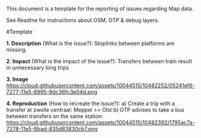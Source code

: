 This document is a template for the reporting of issues regarding Map data.

See Readme for instructions about OSM, OTP & debug layers.

#Template

**1. Description** (What is the issue?): 
Stoplinks between platforms are missing. 

**2. Impact** (What is the impact of the issue?):
Transfers between train result in unnecessary long trips

**3. Image**
https://cloud.githubusercontent.com/assets/10044515/10482252/05241ef6-7277-11e5-8995-9dc36fc3e04d.png

**4. Reproduction** (How to recreate the issue?):
a) Create a trip with a transfer at zwolle centraal: Meppel >> Olst
b) OTP advises to take a bus between transfers on the same station:
https://cloud.githubusercontent.com/assets/10044515/10482392/1795ac7a-7278-11e5-8bad-835d83830cb7.png

